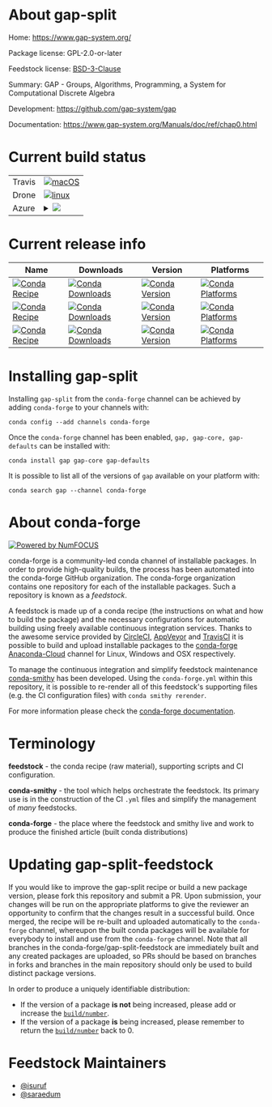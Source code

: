 About gap-split
===============

Home: https://www.gap-system.org/

Package license: GPL-2.0-or-later

Feedstock license: [BSD-3-Clause](https://github.com/conda-forge/gap-feedstock/blob/master/LICENSE.txt)

Summary: GAP - Groups, Algorithms, Programming, a System for Computational Discrete Algebra

Development: https://github.com/gap-system/gap

Documentation: https://www.gap-system.org/Manuals/doc/ref/chap0.html

Current build status
====================


<table><tr>
    <td>Travis</td>
    <td>
      <a href="https://travis-ci.com/conda-forge/gap-feedstock">
        <img alt="macOS" src="https://img.shields.io/travis/com/conda-forge/gap-feedstock/master.svg?label=macOS">
      </a>
    </td>
  </tr><tr>
    <td>Drone</td>
    <td>
      <a href="https://cloud.drone.io/conda-forge/gap-feedstock">
        <img alt="linux" src="https://img.shields.io/drone/build/conda-forge/gap-feedstock/master.svg?label=Linux">
      </a>
    </td>
  </tr>
    
  <tr>
    <td>Azure</td>
    <td>
      <details>
        <summary>
          <a href="https://dev.azure.com/conda-forge/feedstock-builds/_build/latest?definitionId=345&branchName=master">
            <img src="https://dev.azure.com/conda-forge/feedstock-builds/_apis/build/status/gap-feedstock?branchName=master">
          </a>
        </summary>
        <table>
          <thead><tr><th>Variant</th><th>Status</th></tr></thead>
          <tbody><tr>
              <td>linux_64</td>
              <td>
                <a href="https://dev.azure.com/conda-forge/feedstock-builds/_build/latest?definitionId=345&branchName=master">
                  <img src="https://dev.azure.com/conda-forge/feedstock-builds/_apis/build/status/gap-feedstock?branchName=master&jobName=linux&configuration=linux_64_" alt="variant">
                </a>
              </td>
            </tr><tr>
              <td>linux_aarch64</td>
              <td>
                <a href="https://dev.azure.com/conda-forge/feedstock-builds/_build/latest?definitionId=345&branchName=master">
                  <img src="https://dev.azure.com/conda-forge/feedstock-builds/_apis/build/status/gap-feedstock?branchName=master&jobName=linux&configuration=linux_aarch64_" alt="variant">
                </a>
              </td>
            </tr><tr>
              <td>linux_ppc64le</td>
              <td>
                <a href="https://dev.azure.com/conda-forge/feedstock-builds/_build/latest?definitionId=345&branchName=master">
                  <img src="https://dev.azure.com/conda-forge/feedstock-builds/_apis/build/status/gap-feedstock?branchName=master&jobName=linux&configuration=linux_ppc64le_" alt="variant">
                </a>
              </td>
            </tr><tr>
              <td>osx_64</td>
              <td>
                <a href="https://dev.azure.com/conda-forge/feedstock-builds/_build/latest?definitionId=345&branchName=master">
                  <img src="https://dev.azure.com/conda-forge/feedstock-builds/_apis/build/status/gap-feedstock?branchName=master&jobName=osx&configuration=osx_64_" alt="variant">
                </a>
              </td>
            </tr>
          </tbody>
        </table>
      </details>
    </td>
  </tr>
</table>

Current release info
====================

| Name | Downloads | Version | Platforms |
| --- | --- | --- | --- |
| [![Conda Recipe](https://img.shields.io/badge/recipe-gap-green.svg)](https://anaconda.org/conda-forge/gap) | [![Conda Downloads](https://img.shields.io/conda/dn/conda-forge/gap.svg)](https://anaconda.org/conda-forge/gap) | [![Conda Version](https://img.shields.io/conda/vn/conda-forge/gap.svg)](https://anaconda.org/conda-forge/gap) | [![Conda Platforms](https://img.shields.io/conda/pn/conda-forge/gap.svg)](https://anaconda.org/conda-forge/gap) |
| [![Conda Recipe](https://img.shields.io/badge/recipe-gap--core-green.svg)](https://anaconda.org/conda-forge/gap-core) | [![Conda Downloads](https://img.shields.io/conda/dn/conda-forge/gap-core.svg)](https://anaconda.org/conda-forge/gap-core) | [![Conda Version](https://img.shields.io/conda/vn/conda-forge/gap-core.svg)](https://anaconda.org/conda-forge/gap-core) | [![Conda Platforms](https://img.shields.io/conda/pn/conda-forge/gap-core.svg)](https://anaconda.org/conda-forge/gap-core) |
| [![Conda Recipe](https://img.shields.io/badge/recipe-gap--defaults-green.svg)](https://anaconda.org/conda-forge/gap-defaults) | [![Conda Downloads](https://img.shields.io/conda/dn/conda-forge/gap-defaults.svg)](https://anaconda.org/conda-forge/gap-defaults) | [![Conda Version](https://img.shields.io/conda/vn/conda-forge/gap-defaults.svg)](https://anaconda.org/conda-forge/gap-defaults) | [![Conda Platforms](https://img.shields.io/conda/pn/conda-forge/gap-defaults.svg)](https://anaconda.org/conda-forge/gap-defaults) |

Installing gap-split
====================

Installing `gap-split` from the `conda-forge` channel can be achieved by adding `conda-forge` to your channels with:

```
conda config --add channels conda-forge
```

Once the `conda-forge` channel has been enabled, `gap, gap-core, gap-defaults` can be installed with:

```
conda install gap gap-core gap-defaults
```

It is possible to list all of the versions of `gap` available on your platform with:

```
conda search gap --channel conda-forge
```


About conda-forge
=================

[![Powered by NumFOCUS](https://img.shields.io/badge/powered%20by-NumFOCUS-orange.svg?style=flat&colorA=E1523D&colorB=007D8A)](http://numfocus.org)

conda-forge is a community-led conda channel of installable packages.
In order to provide high-quality builds, the process has been automated into the
conda-forge GitHub organization. The conda-forge organization contains one repository
for each of the installable packages. Such a repository is known as a *feedstock*.

A feedstock is made up of a conda recipe (the instructions on what and how to build
the package) and the necessary configurations for automatic building using freely
available continuous integration services. Thanks to the awesome service provided by
[CircleCI](https://circleci.com/), [AppVeyor](https://www.appveyor.com/)
and [TravisCI](https://travis-ci.com/) it is possible to build and upload installable
packages to the [conda-forge](https://anaconda.org/conda-forge)
[Anaconda-Cloud](https://anaconda.org/) channel for Linux, Windows and OSX respectively.

To manage the continuous integration and simplify feedstock maintenance
[conda-smithy](https://github.com/conda-forge/conda-smithy) has been developed.
Using the ``conda-forge.yml`` within this repository, it is possible to re-render all of
this feedstock's supporting files (e.g. the CI configuration files) with ``conda smithy rerender``.

For more information please check the [conda-forge documentation](https://conda-forge.org/docs/).

Terminology
===========

**feedstock** - the conda recipe (raw material), supporting scripts and CI configuration.

**conda-smithy** - the tool which helps orchestrate the feedstock.
                   Its primary use is in the construction of the CI ``.yml`` files
                   and simplify the management of *many* feedstocks.

**conda-forge** - the place where the feedstock and smithy live and work to
                  produce the finished article (built conda distributions)


Updating gap-split-feedstock
============================

If you would like to improve the gap-split recipe or build a new
package version, please fork this repository and submit a PR. Upon submission,
your changes will be run on the appropriate platforms to give the reviewer an
opportunity to confirm that the changes result in a successful build. Once
merged, the recipe will be re-built and uploaded automatically to the
`conda-forge` channel, whereupon the built conda packages will be available for
everybody to install and use from the `conda-forge` channel.
Note that all branches in the conda-forge/gap-split-feedstock are
immediately built and any created packages are uploaded, so PRs should be based
on branches in forks and branches in the main repository should only be used to
build distinct package versions.

In order to produce a uniquely identifiable distribution:
 * If the version of a package **is not** being increased, please add or increase
   the [``build/number``](https://conda.io/docs/user-guide/tasks/build-packages/define-metadata.html#build-number-and-string).
 * If the version of a package **is** being increased, please remember to return
   the [``build/number``](https://conda.io/docs/user-guide/tasks/build-packages/define-metadata.html#build-number-and-string)
   back to 0.

Feedstock Maintainers
=====================

* [@isuruf](https://github.com/isuruf/)
* [@saraedum](https://github.com/saraedum/)

